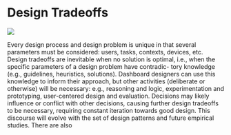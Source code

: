 # Design Tradeoffs

![](docs/assets/icons/tradeoffs.png)


Every design process and design problem is unique in that several
parameters must be considered: users, tasks, contexts, devices, etc.
Design tradeoffs are inevitable when no solution is optimal, i.e.,
when the specific parameters of a design problem have contradic-
tory knowledge (e.g., guidelines, heuristics, solutions). Dashboard
designers can use this knowledge to inform their approach, but other
activities (deliberate or otherwise) will be necessary: e.g., reasoning
and logic, experimentation and prototyping, user-centered design
and evaluation. Decisions may likely influence or conflict with other 
decisions, causing further design tradeoffs to be necessary, requiring
constant iteration towards good design. This discourse will evolve with the set of design patterns and future empirical studies.
There are also


<complete with specific guidance here...>
